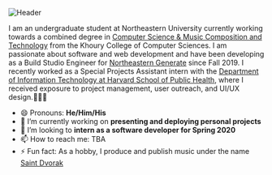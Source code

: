 <!--
**xyzes/xyzes** is a ✨ _special_ ✨ repository because its `README.md` (this file) appears on your GitHub profile.-->

![Header](/src/assets/header.gif)

I am an undergraduate student at Northeastern University currently working towards a combined degree in <a href="https://www.khoury.northeastern.edu/program/bs-combined-major-for-computer-science-and-music-composition-and-technology/">Computer Science & Music Composition and Technology</a> from the Khoury College of Computer Sciences. I am passionate about software and web development and have been developing as a Build Studio Engineer for <a href="https://web.northeastern.edu/generate/">Northeastern Generate</a> since Fall 2019. I recently worked as a Special Projects Assistant intern with the <a href="https://www.hsph.harvard.edu/information-technology/">Department of Information Technology at Harvard School of Public Health</a>, where I received exposure to project management, user outreach, and UI/UX design.👨🏽‍💻

- 😄 Pronouns: <strong>He/Him/His</strong>
- 🔭 I’m currently working on <strong>presenting and deploying personal projects</strong>
- 🏢 I’m looking to <strong>intern as a software developer for Spring 2020</strong>
- 📫 How to reach me: TBA
- ⚡ Fun fact: As a hobby, I produce and publish music under the name <a href="https://youtu.be/l8IWzHminTM">Saint Dvorak</a>

